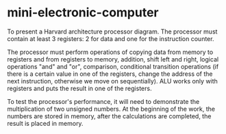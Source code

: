 # mini-electronic-computer
To present a Harvard architecture processor diagram. The processor must contain at least 3 registers: 2 for data and one for the instruction counter.

The processor must perform operations of copying data from memory to registers and from registers to memory, addition, shift left and right, logical operations "and" and "or", comparison, conditional transition operations (if there is a certain value in one of the registers, change the address of the next instruction, otherwise we move on sequentially). ALU works only with registers and puts the result in one of the registers.

To test the processor's performance, it will need to demonstrate the multiplication of two unsigned numbers. At the beginning of the work, the numbers are stored in memory, after the calculations are completed, the result is placed in memory.
